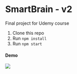 # SmartBrain - v2
Final project for Udemy course

1. Clone this repo
2. Run `npm install`
3. Run `npm start`

#### Demo
![](smartbrain.gif)
